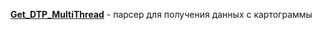 **<a href="https://github.com/timurkanaz/Federal_Highways_Accidents/blob/main/Parsers/Get_DTP_MultiThread.py">Get_DTP_MultiThread</a>** - парсер для получения данных с картограммы<br>
